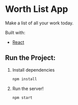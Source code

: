 # Worth List App

Make a list of all your work today.

Built with:

- [React](https://reactjs.org/)

## Run the Project:

1. Install dependencies

   ```bash
   npm install
   ```

2. Run the server!

   ```bash
   npm start
   ```
